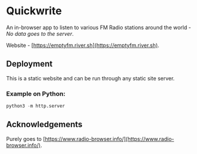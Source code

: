 # Quickwrite
An in-browser app to listen to various FM Radio stations around the world - _No data goes to the server_.

Website - [https://emptyfm.river.sh](https://emptyfm.river.sh).

## Deployment

This is a static website and can be run through any static site server.

### Example on Python:
```python
python3 -m http.server
```

## Acknowledgements
Purely goes to [https://www.radio-browser.info/](https://www.radio-browser.info/).
